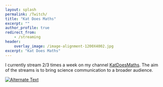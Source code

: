 ```yaml
---
layout: splash
permalink: /Twitch/
title: "Kat Does Maths"
excerpt: ""
author_profile: true
redirect_from: 
    - /streaming
header: 
    overlay_image: /image-alignment-1200X4002.jpg
excerpt: "Kat Does Maths"
---
```


I currently stream 2/3 times a week on my channel [KatDoesMaths](https://twitch.tv/KatDoesMaths). The aim of the streams is to bring science communication to a broader audience. 

<a href="{video-url}" title="Link Title"><img src="{image-url}" alt="Alternate Text" /></a>
